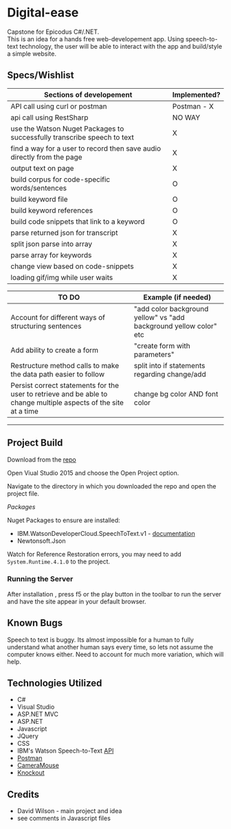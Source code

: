 # Digital-ease

Capstone for Epicodus C#/.NET.<br>
This is an idea for a hands free web-developement app. Using speech-to-text technology, the user will be able to interact with the app and build/style a simple website.

## Specs/Wishlist

| Sections of developement | Implemented? |
|---|---|
| API call using curl or postman | Postman - X |
| api call using RestSharp | NO WAY |
| use the Watson Nuget Packages to successfully transcribe speech to text | X |
| find a way for a user to record then save audio directly from the page | X |
| output text on page | X |
| build corpus for code-specific words/sentences | O |
| build keyword file | O |
| build keyword references | O |
| build code snippets that link to a keyword | O |
| parse returned json for transcript  | X |
| split json parse into array | X |
| parse array for keywords | X |
| change view based on code-snippets | X |
| loading gif/img while user waits | X |


| TO DO | Example (if needed) |
|---| ---|
| Account for different ways of structuring sentences | "add color background yellow" vs "add background yellow color" etc |
| Add ability to create a form | "create form with parameters" |
| Restructure method calls to make the data path easier to follow | split into if statements regarding change/add |
| Persist correct statements for the user to retrieve and be able to change multiple aspects of the site at a time | change bg color AND font color |

<hr>

## Project Build

Download from the [repo](https://github.com/GrapeSalad/Digital-ease)

Open Viual Studio 2015 and choose the Open Project option.

Navigate to the directory in which you downloaded the repo and open the project file.

*Packages*

Nuget Packages to ensure are installed:
* IBM.WatsonDeveloperCloud.SpeechToText.v1 - [documentation](https://github.com/watson-developer-cloud/dotnet-standard-sdk/tree/development/src/IBM.WatsonDeveloperCloud.SpeechToText.v1)
* Newtonsoft.Json

Watch for Reference Restoration errors, you may need to add `System.Runtime.4.1.0` to the project.

### Running the Server

After installation , press f5 or the play button in the toolbar to run the server and have the site appear in your default browser.

## Known Bugs

Speech to text is buggy. Its almost impossible for a human to fully understand what another human says every time, so lets not assume the computer knows either.
Need to account for much more variation, which will help.

## Technologies Utilized

* C#
* Visual Studio
* ASP.NET MVC
* ASP.NET
* Javascript
* JQuery
* CSS
* IBM's Watson Speech-to-Text [API](https://www.ibm.com/watson/services/speech-to-text/)
* [Postman](https://www.getpostman.com/)
* [CameraMouse](http://www.cameramouse.org/index.html)
* [Knockout](http://knockoutjs.com/)

## Credits

* David Wilson - main project and idea
* see comments in Javascript files
